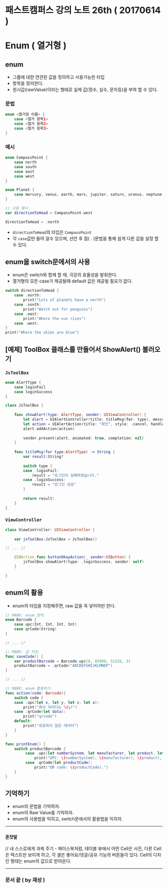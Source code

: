 # 패스트캠퍼스 강의 노트 26th ( 20170614 )


# Enum ( 열거형 )

## enum
 - 그룹에 대한 연관된 값을 정의하고 사용가능한 타입
 - 항목을 정의한다.
 - 원시값(rawValue)이라는 형태로 실제 값(정수, 실수, 문자등)을 부여 할 수 있다.

### 문법

```swift
enum <열거형 이름> {	case <열거 항목1>
	case <열거 항목2>
	case <열거 항목3>}
```

### 예시

```swift
enum CompassPoint {    case north    case south    case east    case west}
enum Planet {    case mercury, venus, earth, mars, jupiter, saturn, uranus, neptune}

// 사용 예시
var directionToHead = CompassPoint.west
directionToHead = .north
```

 - `directionToHead`의 타입은 `CompassPoint`
 - 각 `case`값만 들어 갈수 있으며, 선언 후 점( . )문법을 통해 쉽게 다른 값을 설정 할 수 있다.

## enum을 switch문에서의 사용
 - enum은 switch와 함께 할 때, 극강의 효율성을 발휘한다.
 - 열거형의 모든 case가 제공될때 default 값은 제공될 필요가 없다.

```swift
switch directionToHead {    case .north:        print("Lots of planets have a north")    case .south:        print("Watch out for penguins")    case .east:        print("Where the sun rises")    case .west:}print("Where the skies are blue")
```

## [예제] ToolBox 클래스를 만들어서 ShowAlert() 불러오기

### `JsToolBox`

```swift
enum AlertType {
    case loginFail
    case loginSuccess
}

class JsToolBox {
    
    func showAlert(type: AlertType, sender: UIViewController) {
        let alert = UIAlertController(title: titleMsg(for: type), message: titleMsg(for: type), preferredStyle: .alert)
        let action = UIAlertAction(title: "확인", style: .cancel, handler: nil)
        alert.addAction(action)
        
        sender.present(alert, animated: true, completion: nil)
    }
    
    func titleMsg(for type:AlertType) -> String {
        var result:String?
        
        switch type {
        case .loginFail:
            result = "로그인이 실패하였습니다."
        case .loginSuccess:
            result = "로그인 성공"
        }
        
        return result!
    }
}
```

### `ViewController`

```swift
class ViewController: UIViewController {
    
    var jsToolBox:JsToolBox = JsToolBox()

// ... //

    @IBAction func buttonOkayAction(_ sender:UIButton) {
        jsToolBox.showAlert(type: .loginSuccess, sender: self)
    }
    
}
```

## enum의 활용
 - enum의 타입을 지정해주면, raw 값을 꼭 넣어야만 한다.

```swift
// MARK: enum 정의.
enum Barcode {    case upc(Int, Int, Int, Int)    case qrCode(String)}

// ... //

// MARK: 값 저장.
func saveCode() {
	var productBarcode = Barcode.upc(8, 85909, 51226, 3)	productBarcode = .qrCode("ABCDEFGHIJKLMNOP")
}

// ... //

// MARK: enum 활용하기.
func action(code: Barcode){
	switch code {
	case .upc(let x, let y, let z, let a):
		print("회사 아이디는 \(y)")
	case .qrCode(let data):
		print("qrcode")
	default:
		print("유효하지 않은 데이터")
	}
}

func printEnum() {
	switch productBarcode {	     case .upc(let numberSystem, let manufacturer, let product, let check):	         print("UPC: \(numberSystem), \(manufacturer), \(product), \(check).”)	     case .qrCode(let productCode):	         print("QR code: \(productCode).")	}
}
```

## 기억하기
 - enum의 문법을 기억하자.
 - enum의 Raw Value를 기억하자.
 - enum의 사용법을 익히고, switch문에서의 활용법을 익히자.

---

### `혼잣말`
// 내 스스로에게 과제 주기 - 페이스북처럼, 테이블 뷰에서 어떤 Cell은 사진, 다른 Cell은 텍스트만 보이게 하고, 각 셀은 좋아요/댓글/공유 기능의 버튼들이 있다. Cell의 디자인 형태는 enum의 값으로 받아온다.

---
### 문서 끝 ( by 재성 )